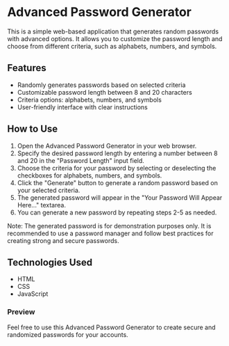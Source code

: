 # Advanced Password Generator
This is a simple web-based application that generates random passwords with advanced options. It allows you to customize the password length and choose from different criteria, such as alphabets, numbers, and symbols.

## Features
<ul><li>Randomly generates passwords based on selected criteria</li>
<li>Customizable password length between 8 and 20 characters</li>
<li>Criteria options: alphabets, numbers, and symbols</li>
<li>User-friendly interface with clear instructions</li></ul>

## How to Use
<ol><li>Open the Advanced Password Generator in your web browser.</li>
<li>Specify the desired password length by entering a number between 8 and 20 in the "Password Length" input field.</li>
<li>Choose the criteria for your password by selecting or deselecting the checkboxes for alphabets, numbers, and symbols.</li>
<li>Click the "Generate" button to generate a random password based on your selected criteria.</li>
<li>The generated password will appear in the "Your Password Will Appear Here..." textarea.</li>
<li>You can generate a new password by repeating steps 2-5 as needed.</li></ol>
Note: The generated password is for demonstration purposes only. It is recommended to use a password manager and follow best practices for creating strong and secure passwords.

## Technologies Used
<ul><li>HTML</li>
<li>CSS</li>
<li>JavaScript</li></ul>

### Preview
Feel free to use this Advanced Password Generator to create secure and randomized passwords for your accounts.

